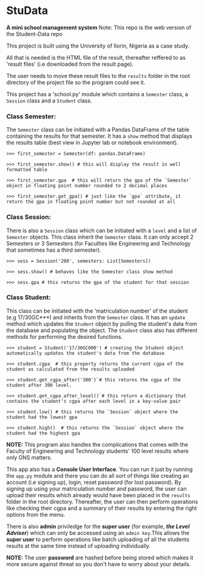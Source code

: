 # StuData
**A mini school management system**
Note: This repo is the web version of the Student-Data repo

This project is built using the University of Ilorin, Nigeria as a case study.

All that is needed is the HTML file of the result, thereafter reffered to as 'result files' (i.e downloaded from the result page).

The user needs to move these result files to the `results` folder in the root directory of the project file so the program could see it.


This project has a 'school.py' module which contains a `Semester` class, a `Session` class and a `Student` class.


### **Class Semester:**
The `Semester` class can be initiated with a Pandas DataFrame of the table containing the results for that semester. It has a `show` method that 
displays the results table (best view in Jupyter lab or notebook environment).

```
>>> first_semester = Semester(df: pandas.DataFrame)

>>> first_semester.show() # this will display the result in well formatted table

>>> first_semester.gpa  # this will return the gpa of the `Semester` object in floating point number rounded to 2 decimal places

>>> first_semester.get_gpa() # just like the `gpa` attribute, it return the gpa in floating point number but not rounded at all
```

### **Class Session:**
There is also a `Session` class which can be initiated with a  `level` and a list of `Semester` objects. This class inherit the `Semester` class.
It can only accept 2 Semesters or 3 Semesters (for Faculties like Engineering and Technology that
sometimes has a third semester).

```
>>> sess = Session('200', semesters: List[Semesters])

>>> sess.show() # behaves like the Semester class show method

>>> sess.gpa # this returns the gpa of the student for that session
```

### **Class Student:**
This class can be initiated with the 'matriculation number' of the student (e.g 17/30GC***) and inherits from the `Semester` class. It has an `update` method which updates the `Student` object by
pulling the student's data from the database and populating the object. The `Student` class also has different methods for performing the desired functions.

```
>>> student = Student('17/30GC000') # creating the Student object automatically updates the student's data from the database

>>> student.cgpa  # this property returns the current cgpa of the student as calculated from the results uploaded

>>> student.get_cgpa_after('300')`# this returns the cgpa of the student after 300 level.

>>> student.get_cgpa_after_level()`# this return a dictionary that contains the student's cgpa after each level in a key-value pair

>>> student.low() # this returns the `Session` object where the student had the lowest gpa

>>> student.high()  # this returns the `Session` object where the student had the highest gpa
```

**NOTE:** This program also handles the complications that comes with the Faculty of Engineering and Technology students' 100 level results where only GNS matters.

This app also has a **Console User Interface**. You can run it just by running the `app.py` module and there you can do all sort of things like creating an
account (i.e signing up), login, reset password (for lost password). By signing up using your matriculation number and password, the user can upload their results
which already would have been placed in the `results` folder in the root directory. Thereafter, the user can then perform operations like checking their
cgpa and a summary of their results by entering the right options from the menu.

There is also **admin** priviledge for the **super user** (for example, ***the Level Adviser***) which can only be accessed using an `admin key`.This allows the **super user** to perform operations like batch uploading of all the students results at the same time instead of uploading individually.


**NOTE:** The user **password** are hashed before being stored which makes it more secure against threat so you don't have to worry about your details.
